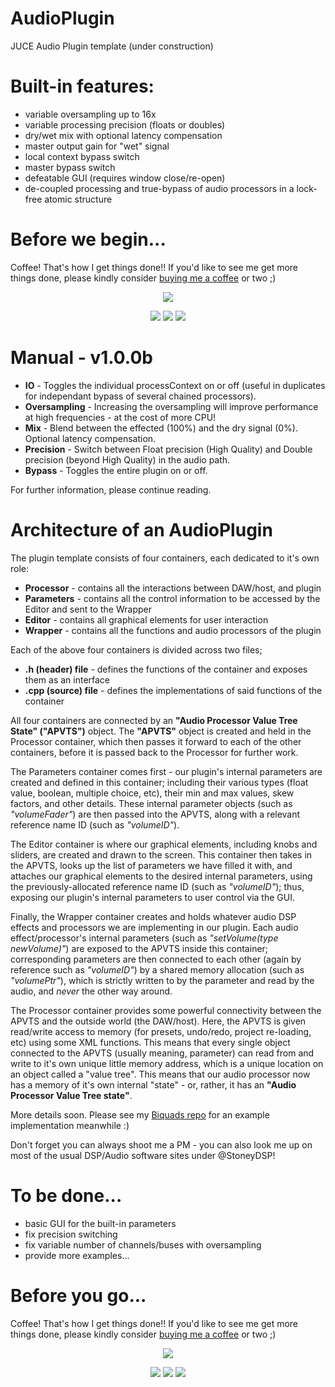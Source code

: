 # AudioPlugin
JUCE Audio Plugin template (under construction)

# Built-in features:
+ variable oversampling up to 16x
+ variable processing precision (floats or doubles)
+ dry/wet mix with optional latency compensation
+ master output gain for "wet" signal
+ local context bypass switch
+ master bypass switch
+ defeatable GUI (requires window close/re-open)
+ de-coupled processing and true-bypass of audio processors in a lock-free atomic structure

# Before we begin...

Coffee! That's how I get things done!! If you'd like to see me get more things done, please kindly consider <a href="https://www.patreon.com/bePatron?u=8549187" data-patreon-widget-type="become-patron-button">buying me a coffee</a> or two ;)

<p align="center">
 <a href= "https://paypal.me/StoneyDSPAudio?country.x=ES&locale.x=en_US"><img src="https://www.paypalobjects.com/en_US/i/btn/btn_donate_SM.gif"/></a>
</p>

<p align="center">
 <a href= "https://twitter.com/Stoney_DSP/"><img src="https://github.com/StoneyDSP/StoneyDSP/blob/a075caeedffe23b2733ee38b12f9800f62aab9c2/Assets/twitter.png"/></a>
 <a href= "https://www.instagram.com/stoney_dsp/"><img src="https://github.com/StoneyDSP/StoneyDSP/blob/2253d684ba99e6c072353a94b49315162c381406/Assets/instagram.png"/></a>
 <a href= "https://www.facebook.com/StoneyDSP.Audio/"><img src="https://github.com/StoneyDSP/StoneyDSP/blob/9608562b09ee2708affd0c31117fc25a235672d9/Assets/facebook.png"/></a>
</p>

# Manual - v1.0.0b

+ **IO** - Toggles the individual processContext on or off (useful in duplicates for independant bypass of several chained processors).
+ **Oversampling** - Increasing the oversampling will improve performance at high frequencies - at the cost of more CPU!
+ **Mix** - Blend between the effected (100%) and the dry signal (0%). Optional latency compensation.
+ **Precision** - Switch between Float precision (High Quality) and Double precision (beyond High Quality) in the audio path.
+ **Bypass** - Toggles the entire plugin on or off.

For further information, please continue reading. 

# Architecture of an AudioPlugin

The plugin template consists of four containers, each dedicated to it's own role:

+ **Processor** - contains all the interactions between DAW/host, and plugin
+ **Parameters** - contains all the control information to be accessed by the Editor and sent to the Wrapper
+ **Editor** - contains all graphical elements for user interaction
+ **Wrapper** - contains all the functions and audio processors of the plugin

Each of the above four containers is divided across two files;

+ **.h (header) file** - defines the functions of the container and exposes them as an interface
+ **.cpp (source) file** - defines the implementations of said functions of the container

All four containers are connected by an **"Audio Processor Value Tree State" ("APVTS")** object. The **"APVTS"** object is created and held in the Processor container, which then passes it forward to each of the other containers, before it is passed back to the Processor for further work.

The Parameters container comes first - our plugin's internal parameters are created and defined in this container; including their various types (float value, boolean, multiple choice, etc), their min and max values, skew factors, and other details. These internal parameter objects (such as *"volumeFader"*) are then passed into the APVTS, along with a relevant reference name ID (such as *"volumeID"*).

The Editor container is where our graphical elements, including knobs and sliders, are created and drawn to the screen. This container then takes in the APVTS, looks up the list of parameters we have filled it with, and attaches our graphical elements to the desired internal parameters, using the previously-allocated reference name ID (such as *"volumeID"*); thus, exposing our plugin's internal parameters to user control via the GUI. 

Finally, the Wrapper container creates and holds whatever audio DSP effects and processors we are implementing in our plugin. Each audio effect/processor's internal parameters (such as *"setVolume(type newVolume)"*) are exposed to the APVTS inside this container; corresponding parameters are then connected to each other (again by reference such as *"volumeID"*) by a shared memory allocation (such as *"volumePtr"*), which is strictly written to by the parameter and read by the audio, and *never* the other way around.

The Processor container provides some powerful connectivity between the APVTS and the outside world (the DAW/host). Here, the APVTS is given read/write access to memory (for presets, undo/redo, project re-loading, etc) using some XML functions. This means that every single object connected to the APVTS (usually meaning, parameter) can read from and write to it's own unique little memory address, which is a unique location on an object called a "value tree". This means that our audio processor now has a memory of it's own internal "state" - or, rather, it has an **"Audio Processor Value Tree state"**.

More details soon. Please see my [Biquads repo](https://github.com/StoneyDSP/Biquads) for an example implementation meanwhile :)

Don't forget you can always shoot me a PM - you can also look me up on most of the usual DSP/Audio software sites under @StoneyDSP!

# To be done...
+ basic GUI for the built-in parameters
+ fix precision switching
+ fix variable number of channels/buses with oversampling
+ provide more examples...

# Before you go...

Coffee! That's how I get things done!! If you'd like to see me get more things done, please kindly consider <a href="https://www.patreon.com/bePatron?u=8549187" data-patreon-widget-type="become-patron-button">buying me a coffee</a> or two ;)

<p align="center">
 <a href= "https://paypal.me/StoneyDSPAudio?country.x=ES&locale.x=en_US"><img src="https://www.paypalobjects.com/en_US/i/btn/btn_donate_SM.gif"/></a>
</p>

<p align="center">
 <a href= "https://twitter.com/Stoney_DSP/"><img src="https://github.com/StoneyDSP/StoneyDSP/blob/a075caeedffe23b2733ee38b12f9800f62aab9c2/Assets/twitter.png"/></a>
 <a href= "https://www.instagram.com/stoney_dsp/"><img src="https://github.com/StoneyDSP/StoneyDSP/blob/2253d684ba99e6c072353a94b49315162c381406/Assets/instagram.png"/></a>
 <a href= "https://www.facebook.com/StoneyDSP.Audio/"><img src="https://github.com/StoneyDSP/StoneyDSP/blob/9608562b09ee2708affd0c31117fc25a235672d9/Assets/facebook.png"/></a>
</p>
